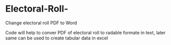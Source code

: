 # Electoral-Roll-
Change electoral roll PDF to Word 

Code will help to conver PDF of electoral roll to radable formate in text, later same can be used to create tabular data in excel 
